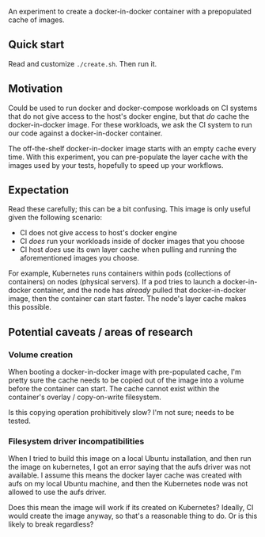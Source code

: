 An experiment to create a docker-in-docker container with a prepopulated cache of
images.

## Quick start

Read and customize `./create.sh`.  Then run it.

## Motivation

Could be used to run docker and docker-compose workloads on CI systems that do
not give access to the host's docker engine, but that *do* cache the
docker-in-docker image.  For these workloads, we ask the CI system to run our
code against a docker-in-docker container.

The off-the-shelf docker-in-docker image starts with an empty cache every time.
With this experiment, you can pre-populate the layer cache with the images used
by your tests, hopefully to speed up your workflows.

## Expectation

Read these carefully; this can be a bit confusing.  This image is only useful given
the following scenario:

- CI does not give access to host's docker engine
- CI *does* run your workloads inside of docker images that you choose
- CI host *does* use its own layer cache when pulling and running the
aforementioned images you choose.

For example, Kubernetes runs containers within pods (collections of containers) on nodes (physical servers).  If a pod tries to launch a
docker-in-docker container, and the node has *already* pulled that docker-in-docker image,
then the container can start faster.  The node's layer cache makes this possible.

## Potential caveats / areas of research

### Volume creation

When booting a docker-in-docker image with pre-populated cache, I'm pretty sure
the cache needs to be copied out of the image into a volume before the container can start.  The
cache cannot exist within the container's overlay / copy-on-write filesystem.

Is this copying operation prohibitively slow?  I'm not sure; needs to be tested.

### Filesystem driver incompatibilities

When I tried to build this image on a local Ubuntu installation, and then run the image
on kubernetes, I got an error saying that the aufs driver was not available.  I assume
this means the docker layer cache was created with aufs on my local Ubuntu machine,
and then the Kubernetes node was not allowed to use the aufs driver.

Does this mean the image will work if its created on Kubernetes?  Ideally, CI would
create the image anyway, so that's a reasonable thing to do.  Or is this likely
to break regardless?
